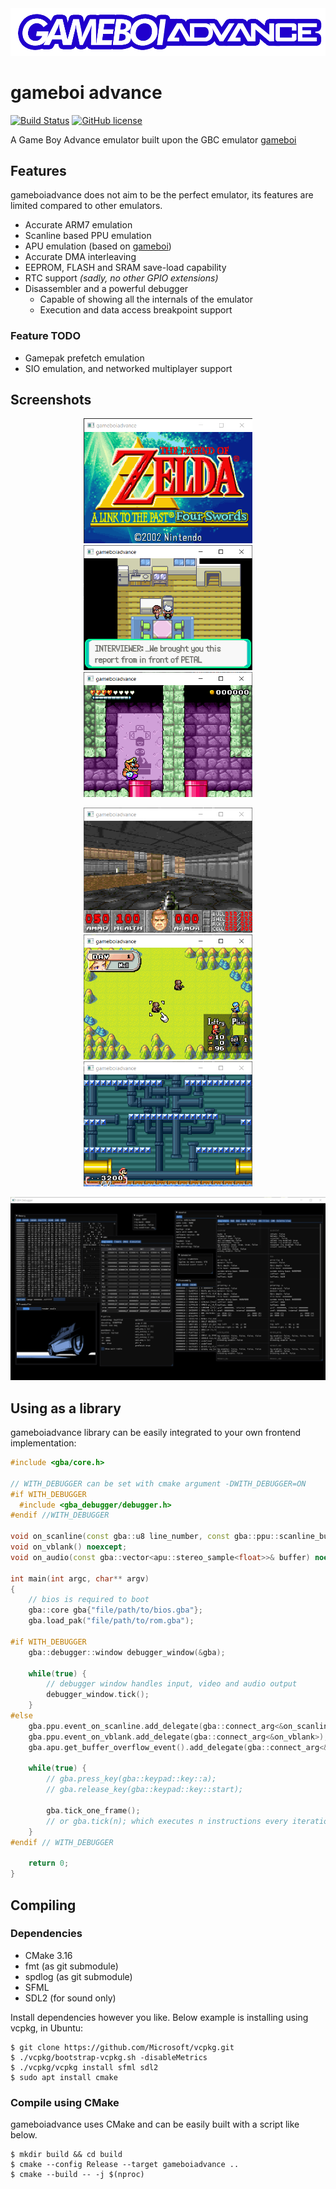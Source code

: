 <img src=".github/logo/logo.png" />

# gameboi advance

[![Build Status](https://travis-ci.com/emrsmsrli/gameboiadvance.svg?branch=master)](https://travis-ci.com/emrsmsrli/gameboiadvance)
[![GitHub license](https://img.shields.io/github/license/emrsmsrli/gameboiadvance)](https://github.com/emrsmsrli/gameboiadvance/blob/master/LICENSE)

A Game Boy Advance emulator built upon the GBC emulator [gameboi](https://github.com/emrsmsrli/gameboi/)

## Features

gameboiadvance does not aim to be the perfect emulator,
its features are limited compared to other emulators.

- Accurate ARM7 emulation
- Scanline based PPU emulation 
- APU emulation (based on [gameboi](https://github.com/emrsmsrli/gameboi/))
- Accurate DMA interleaving
- EEPROM, FLASH and SRAM save-load capability
- RTC support _(sadly, no other GPIO extensions)_
- Disassembler and a powerful debugger
  - Capable of showing all the internals of the emulator
  - Execution and data access breakpoint support
  
### Feature TODO
- Gamepak prefetch emulation
- SIO emulation, and networked multiplayer support

## Screenshots

<p align="center">
    <img src=".github/screenshots/zelda.png" height=200 />
    <img src=".github/screenshots/pokeemerald.png" height=200 />
    <img src=".github/screenshots/wario.png" height=200 />
</p>
<p align="center">
    <img src=".github/screenshots/doom.png" height=200 />
    <img src=".github/screenshots/advancewars.png" height=200 />
    <img src=".github/screenshots/supermario.png" height=200 />
</p>
<p align="center">
    <img src=".github/screenshots/debugger.png" width=800 />
</p>

## Using as a library

gameboiadvance library can be easily integrated to your own frontend implementation:
```cpp
#include <gba/core.h>

// WITH_DEBUGGER can be set with cmake argument -DWITH_DEBUGGER=ON
#if WITH_DEBUGGER
  #include <gba_debugger/debugger.h>
#endif //WITH_DEBUGGER

void on_scanline(const gba::u8 line_number, const gba::ppu::scanline_buffer& buffer) noexcept;
void on_vblank() noexcept;
void on_audio(const gba::vector<apu::stereo_sample<float>>& buffer) noexcept;

int main(int argc, char** argv) 
{
    // bios is required to boot
    gba::core gba{"file/path/to/bios.gba"};
    gba.load_pak("file/path/to/rom.gba");

#if WITH_DEBUGGER
    gba::debugger::window debugger_window(&gba);

    while(true) {
        // debugger window handles input, video and audio output
        debugger_window.tick();
    }
#else
    gba.ppu.event_on_scanline.add_delegate(gba::connect_arg<&on_scanline>);
    gba.ppu.event_on_vblank.add_delegate(gba::connect_arg<&on_vblank>);
    gba.apu.get_buffer_overflow_event().add_delegate(gba::connect_arg<&on_audio>);

    while(true) {
        // gba.press_key(gba::keypad::key::a);
        // gba.release_key(gba::keypad::key::start);

        gba.tick_one_frame();
        // or gba.tick(n); which executes n instructions every iteration
    }
#endif // WITH_DEBUGGER

    return 0;
}
```

## Compiling
### Dependencies
- CMake 3.16
- fmt (as git submodule)
- spdlog (as git submodule)
- SFML
- SDL2 (for sound only)

Install dependencies however you like. Below example is installing using vcpkg, in Ubuntu:

```shell
$ git clone https://github.com/Microsoft/vcpkg.git
$ ./vcpkg/bootstrap-vcpkg.sh -disableMetrics
$ ./vcpkg/vcpkg install sfml sdl2
$ sudo apt install cmake
```

### Compile using CMake
gameboiadvance uses CMake and can be easily built with a script like below.

```shell
$ mkdir build && cd build
$ cmake --config Release --target gameboiadvance ..
$ cmake --build -- -j $(nproc)
```
